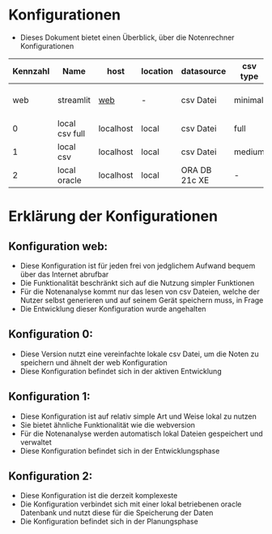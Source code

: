 # Konfigurationen
- Dieses Dokument bietet einen Überblick, über die Notenrechner Konfigurationen



| Kennzahl | Name           | host                                         | location | datasource    | csv type | status                  |update/refernce                                          |
|----------|----------------|----------------------------------------------|----------|---------------|----------|-------------------------|---------------------------------------------------------|
| web      | streamlit      | [web](https://notenrechner.streamlitapp.com) | -        | csv Datei     | minimal  | TEST-DEPLOYED / HALTED  | [online version](https://notenrechner.anvilapp.com)     |
| 0        | local csv full | localhost                                    | local    | csv Datei     | full     | DEV                     |                                                         |
| 1        | local csv      | localhost                                    | local    | csv Datei     | medium   | DEV                     |                                                         |
| 2        | local oracle   | localhost                                    | local    | ORA DB 21c XE | -        | PLANING                 | [repo](https://github.com/fabischw/notenrechner)        |



# Erklärung der Konfigurationen

## Konfiguration web:
- Diese Konfiguration ist für jeden frei von jedglichem Aufwand bequem über das Internet abrufbar
- Die Funktionalität beschränkt sich auf die Nutzung simpler Funktionen
- Für die Notenanalyse kommt nur das lesen von csv Dateien, welche der Nutzer selbst generieren und auf seinem Gerät speichern muss, in Frage
- Die Entwicklung dieser Konfiguration wurde angehalten


## Konfiguration 0:
- Diese Version nutzt eine vereinfachte lokale csv Datei, um die Noten zu speichern und ähnelt der web Konfiguration
- Diese Konfiguration befindet sich in der aktiven Entwicklung


## Konfiguration 1:
- Diese Konfiguration ist auf relativ simple Art und Weise lokal zu nutzen
- Sie bietet ähnliche Funktionalität wie die webversion
- Für die Notenanalyse werden automatisch lokal Dateien gespeichert und verwaltet
- Diese Konfiguration befindet sich in der Entwicklungsphase


## Konfiguration 2:
- Diese Konfiguration ist die derzeit komplexeste
- Die Konfiguration verbindet sich mit einer lokal betriebenen oracle Datenbank und nutzt diese für die Speicherung der Daten
- Die Konfiguration befindet sich in der Planungsphase



